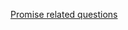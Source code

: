 [Promise related questions](https://umarfarooquekhan.medium.com/javascript-tricky-promises-related-questions-nodejs-aca3f7c4ed80)
